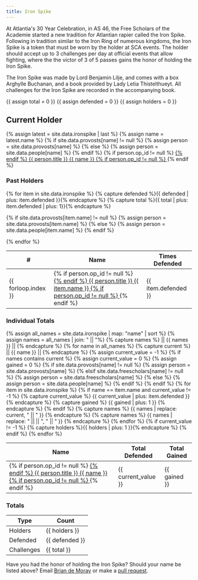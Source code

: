 ```yaml
---
title: Iron Spike
---
```


At Atlantia's 30 Year Celebration, in AS 46, the Free Scholars of the Academie started a new tradition for Atlantian rapier called the Iron Spike.  Following in tradition similar to the Iron Ring of numerous kingdoms, the Iron Spike is a token that must be worn by the holder at SCA events.  The holder should accept up to 3 challenges per day at official events that allow fighting, where the the victor of 3 of 5 passes gains the honor of holding the Iron Spike.

The Iron Spike was made by Lord Benjamin Lilje, and comes with a box Arghylle Buchanan, and a book provided by Lady Letia Thistelthueyt.  All challenges for the Iron Spike are recorded in the accompanying book.

{{ assign total = 0 }}
{{ assign defended = 0 }}
{{ assign holders = 0 }}

## Current Holder

{% assign latest = site.data.ironspike | last %}
{% assign name = latest.name %}
{% if site.data.provosts[name] != null %} {% assign person = site.data.provosts[name] %} {% else %} {% assign person = site.data.people[name] %} {% endif %}
{% if person.op_id != null %} <a href="http://op.atlantia.sca.org/op_ind.php?atlantian_id={{person.op_id}}"> {% endif %}
{{ person.title }} {{ name }}
{% if person.op_id != null %} </a> {% endif %}

<div class="pure-g">

<div class="pure-u-1 pure-u-md-1-2 pure-u-lg-1-2">

<h3> Past Holders </h3>

<table class="pure-table pure-table-bordered sortable">
<thead>
<tr>
    <th> # </th>
    <th> Name </th>
    <th> Times Defended </th>
</tr>
</thead>
<tbody>
{% for item in site.data.ironspike %}
{% capture defended %}{{ defended | plus: item.defended }}{% endcapture %}
{% capture total %}{{ total | plus: item.defended | plus: 1}}{% endcapture %}

{% if site.data.provosts[item.name] != null %} {% assign person = site.data.provosts[item.name] %} {% else %} {% assign person = site.data.people[item.name] %} {% endif %}

<tr>
    <td> {{ forloop.index }} </td>
    <td>
    {% if person.op_id != null %} <a href="http://op.atlantia.sca.org/op_ind.php?atlantian_id={{person.op_id}}"> {% endif %}
    {{ person.title }} {{ item.name }}
    {% if person.op_id != null %} </a> {% endif %}
    </td>
    <td> {{ item.defended }} </td>
</tr>
{% endfor %}
</tbody>
</table>

</div>


<div class="pure-u-1 pure-u-md-1-2 pure-u-lg-1-2">
<h3> Individual Totals </h3>
<table class="pure-table pure-table-bordered sortable">
<thead>
<tr>
    <th> Name </th>
    <th> Total Defended </th>
    <th> Total Gained </th>
</tr>
</thead>
{% assign all_names = site.data.ironspike | map: "name" | sort %}
{% assign names = all_names | join: " || "%}
{% capture names %} || {{ names }} || {% endcapture %}
{% for name in all_names %}
    {% capture current %} || {{ name }} || {% endcapture %}
    {% assign current_value = -1 %}
    {% if names contains current %}
        {% assign current_value = 0 %}
        {% assign gained = 0 %}
{% if site.data.provosts[name] != null %} {% assign person = site.data.provosts[name] %} {% elsif site.data.freescholars[name] != null %} {% assign person = site.data.freescholars[name] %} {% else %} {% assign person = site.data.people[name] %} {% endif %}
        <tr>
            <td>
            {% if person.op_id != null %} <a href="http://op.atlantia.sca.org/op_ind.php?atlantian_id={{person.op_id}}"> {% endif %}
            {{ person.title }} {{ name }}
            {% if person.op_id != null %} </a> {% endif %}
            </td>
    {% endif %}
    {% for item in site.data.ironspike %}
        {% if name == item.name and current_value != -1 %}
            {% capture current_value %} {{ current_value | plus: item.defended }} {% endcapture %}
            {% capture gained %} {{ gained | plus: 1 }} {% endcapture %}
        {% endif %}
        {% capture names %} {{ names | replace: current, " || " }} {% endcapture %}
        {% capture names %} {{ names | replace: " ||  || ", " || " }} {% endcapture %}
    {% endfor %}
    {% if current_value != -1 %}
        <td> {{ current_value }} </td> <td> {{ gained }} </td> </tr>
        {% capture holders %}{{ holders | plus: 1 }}{% endcapture %}
    {% endif %}
{% endfor %}
</table>

</div>
</div>

<h3> Totals </h3>
<table class="pure-table pure-table-bordered">
<thead>
<tr>
    <th> Type </th>
    <th> Count </th>
</tr>
</thead>
<tbody>
<tr> <td> Holders </td> <td> {{ holders }} </td> </tr>
<tr> <td> Defended </td> <td> {{ defended }} </td> </tr>
<tr> <td> Challenges </td> <td> {{ total }} </td> </tr>
</tbody>
</table>

Have you had the honor of holding the Iron Spike?  Should your name be listed above?  Email [Brian de Moray](mailto:bmc@shmoo.com) or make a [pull request](https://github.com/academie-de-espee/academie-de-espee.github.io/pulls).

<script src="/js/sorttable.js"></script>
